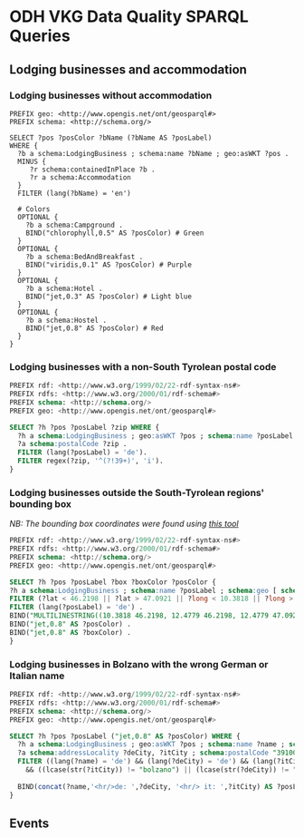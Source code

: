 <!--
SPDX-FileCopyrightText: NOI Techpark <digital@noi.bz.it>

SPDX-License-Identifier: CC0-1.0
-->

# ODH VKG Data Quality SPARQL Queries

## Lodging businesses and accommodation

### Lodging businesses without accommodation
```sparql
PREFIX geo: <http://www.opengis.net/ont/geosparql#>
PREFIX schema: <http://schema.org/>

SELECT ?pos ?posColor ?bName (?bName AS ?posLabel)
WHERE {
  ?b a schema:LodgingBusiness ; schema:name ?bName ; geo:asWKT ?pos .
  MINUS {
     ?r schema:containedInPlace ?b .
     ?r a schema:Accommodation
  }
  FILTER (lang(?bName) = 'en')

  # Colors
  OPTIONAL {
    ?b a schema:Campground .
    BIND("chlorophyll,0.5" AS ?posColor) # Green
  }
  OPTIONAL {
    ?b a schema:BedAndBreakfast .
    BIND("viridis,0.1" AS ?posColor) # Purple
  }
  OPTIONAL {
    ?b a schema:Hotel .
    BIND("jet,0.3" AS ?posColor) # Light blue
  }
  OPTIONAL {
    ?b a schema:Hostel .
    BIND("jet,0.8" AS ?posColor) # Red
  }
} 
```

### Lodging businesses with a non-South Tyrolean postal code
```sql
PREFIX rdf: <http://www.w3.org/1999/02/22-rdf-syntax-ns#>
PREFIX rdfs: <http://www.w3.org/2000/01/rdf-schema#>
PREFIX schema: <http://schema.org/>
PREFIX geo: <http://www.opengis.net/ont/geosparql#>

SELECT ?h ?pos ?posLabel ?zip WHERE {
  ?h a schema:LodgingBusiness ; geo:asWKT ?pos ; schema:name ?posLabel ; schema:address ?a .
  ?a schema:postalCode ?zip .
  FILTER (lang(?posLabel) = 'de').
  FILTER regex(?zip, '^(?!39+)', 'i').
}
```

### Lodging businesses outside the South-Tyrolean regions' bounding box
*NB: The bounding box coordinates were found using [this tool](https://boundingbox.klokantech.com/)*
```sql
PREFIX rdf: <http://www.w3.org/1999/02/22-rdf-syntax-ns#>
PREFIX rdfs: <http://www.w3.org/2000/01/rdf-schema#>
PREFIX schema: <http://schema.org/>
PREFIX geo: <http://www.opengis.net/ont/geosparql#>

SELECT ?h ?pos ?posLabel ?box ?boxColor ?posColor {
?h a schema:LodgingBusiness ; schema:name ?posLabel ; schema:geo [ schema:latitude ?lat ; schema:longitude ?long ] ; geo:asWKT ?pos .
FILTER (?lat < 46.2198 || ?lat > 47.0921 || ?long < 10.3818 || ?long > 12.4779) .
FILTER (lang(?posLabel) = 'de') .
BIND("MULTILINESTRING((10.3818 46.2198, 12.4779 46.2198, 12.4779 47.0921, 10.3818 47.0921, 10.3818 46.2198))"^^geo:wktLiteral AS ?box) .
BIND("jet,0.8" AS ?posColor) .
BIND("jet,0.8" AS ?boxColor) .
}
```

### Lodging businesses in Bolzano with the wrong German or Italian name
```sql
PREFIX rdf: <http://www.w3.org/1999/02/22-rdf-syntax-ns#>
PREFIX rdfs: <http://www.w3.org/2000/01/rdf-schema#>
PREFIX schema: <http://schema.org/>
PREFIX geo: <http://www.opengis.net/ont/geosparql#>

SELECT ?h ?pos ?posLabel ("jet,0.8" AS ?posColor) WHERE {
  ?h a schema:LodgingBusiness ; geo:asWKT ?pos ; schema:name ?name ; schema:address ?a .
  ?a schema:addressLocality ?deCity, ?itCity ; schema:postalCode "39100" . 
  FILTER ((lang(?name) = 'de') && (lang(?deCity) = 'de') && (lang(?itCity) = 'it') 
    && ((lcase(str(?itCity)) != "bolzano") || (lcase(str(?deCity)) != "bozen")))
  
  BIND(concat(?name,'<hr/>de: ',?deCity, '<hr/> it: ',?itCity) AS ?posLabel)
}
```

## Events

